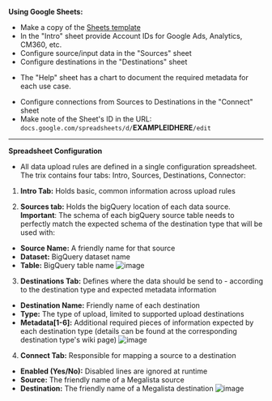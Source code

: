 **Using Google Sheets:**
 - Make a copy of the [Sheets template](https://docs.google.com/spreadsheets/d/1Mu0yj7RWw_cr3bevWCnjXyODlCbdmabWDLsBvPv2EVY/copy?resourcekey=0-ZqbZ72FJVIa8X4YgelHUHA#gid=0)
 - In the "Intro" sheet provide Account IDs for Google Ads, Analytics, CM360, etc.
 - Configure source/input data in the "Sources" sheet
 - Configure destinations in the "Destinations" sheet
  + The "Help" sheet has a chart to document the required metadata for each use case.
 - Configure connections from Sources to Destinations in the "Connect" sheet
 - Make note of the Sheet's ID in the URL: `docs.google.com/spreadsheets/d/`**EXAMPLEIDHERE**`/edit`

***
**Spreadsheet Configuration** 
   - All data upload rules are defined in a single configuration spreadsheet. 
   The trix contains four tabs: Intro, Sources, Destinations,  Connector:

1. **Intro Tab:** Holds basic, common information across upload rules

2. **Sources tab:** 
  Holds the bigQuery location of each data source. **Important**: The schema of each bigQuery source table needs to perfectly match the expected schema of the destination type that will be used with:
  - **Source Name:** A friendly name for that source
  - **Dataset:** BigQuery dataset name
  - **Table:** BigQuery table name
![image](https://user-images.githubusercontent.com/6962758/191812503-4e394696-ea28-4671-9efc-fcfd13771cd1.png)

3. **Destinations Tab:** Defines where the data should be send to - according to the destination type and expected metadata information
 - **Destination Name:** Friendly name of each destination
 - **Type:** The type of upload, limited to supported upload destinations
 - **Metadata[1-6]:** Additional required pieces of information expected by each destination type (details can be found at the corresponding destination type's wiki page)
![image](https://user-images.githubusercontent.com/6962758/191812938-e07caf8f-f71c-409a-a3d2-8a6b1f3096ca.png)

4. **Connect Tab:** Responsible for mapping a source to a destination
 - **Enabled (Yes/No):** Disabled lines are ignored at runtime
 - **Source:** The friendly name of a Megalista source
 - **Destination:** The friendly name of a Megalista destination
![image](https://user-images.githubusercontent.com/6962758/191820347-9ba625fa-c585-404e-a3ab-15862d388ad3.png)

